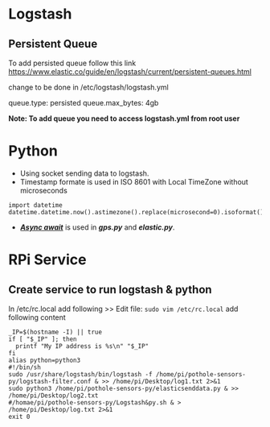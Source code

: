 # Logstash
## Persistent Queue
To add persisted queue follow this link 
https://www.elastic.co/guide/en/logstash/current/persistent-queues.html

change to be done in /etc/logstash/logstash.yml

queue.type: persisted
queue.max_bytes: 4gb

**Note: To add queue you need to access logstash.yml from root user**
# Python
- Using socket sending data to logstash.
- Timestamp formate is used in ISO 8601 with Local TimeZone without microseconds
```
import datetime
datetime.datetime.now().astimezone().replace(microsecond=0).isoformat()
```
- ***[Async await](https://docs.python.org/3/library/asyncio-task.html#awaitables)*** is used in ***gps.py*** and ***elastic.py***.

# RPi Service
## Create service to run logstash & python
In /etc/rc.local add following >> 
Edit file: 
``` sudo vim /etc/rc.local ```
add following content
``` 
_IP=$(hostname -I) || true
if [ "$_IP" ]; then
  printf "My IP address is %s\n" "$_IP"
fi
alias python=python3
#!/bin/sh
sudo /usr/share/logstash/bin/logstash -f /home/pi/pothole-sensors-py/logstash-filter.conf & >> /home/pi/Desktop/log1.txt 2>&1
sudo python3 /home/pi/pothole-sensors-py/elasticsenddata.py & >> /home/pi/Desktop/log2.txt
#/homae/pi/pothole-sensors-py/Logstash&py.sh & > /home/pi/Desktop/log.txt 2>&1
exit 0
```